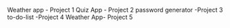 Weather app - Project 1
Quiz App - Project 2
password generator -Project 3
to-do-list -Project 4
Weather  App- Project 5
